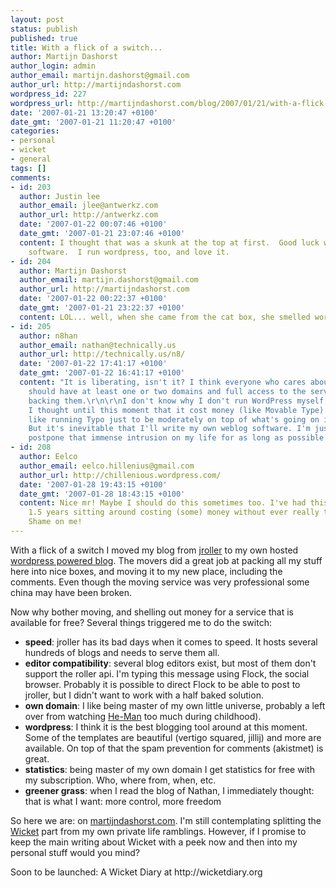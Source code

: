 ```yaml
---
layout: post
status: publish
published: true
title: With a flick of a switch...
author: Martijn Dashorst
author_login: admin
author_email: martijn.dashorst@gmail.com
author_url: http://martijndashorst.com
wordpress_id: 227
wordpress_url: http://martijndashorst.com/blog/2007/01/21/with-a-flick-of-a-switch/
date: '2007-01-21 13:20:47 +0100'
date_gmt: '2007-01-21 11:20:47 +0100'
categories:
- personal
- wicket
- general
tags: []
comments:
- id: 203
  author: Justin lee
  author_email: jlee@antwerkz.com
  author_url: http://antwerkz.com
  date: '2007-01-22 00:07:46 +0100'
  date_gmt: '2007-01-21 23:07:46 +0100'
  content: I thought that was a skunk at the top at first.  Good luck with the new
    software.  I run wordpress, too, and love it.
- id: 204
  author: Martijn Dashorst
  author_email: martijn.dashorst@gmail.com
  author_url: http://martijndashorst.com
  date: '2007-01-22 00:22:37 +0100'
  date_gmt: '2007-01-21 23:22:37 +0100'
  content: LOL... well, when she came from the cat box, she smelled worse than a skunk!
- id: 205
  author: n8han
  author_email: nathan@technically.us
  author_url: http://technically.us/n8/
  date: '2007-01-22 17:41:17 +0100'
  date_gmt: '2007-01-22 16:41:17 +0100'
  content: "It is liberating, isn't it? I think everyone who cares about the Internet
    should have at least one or two domains and full access to the servers or scripts
    backing them.\r\n\r\nI don't know why I don't run WordPress myself, except that
    I thought until this moment that it cost money (like Movable Type). I guess I
    like running Typo just to be moderately on top of what's going on in rubyland.
    But it's inevitable that I'll write my own weblog software. I'm just trying to
    postpone that immense intrusion on my life for as long as possible."
- id: 208
  author: Eelco
  author_email: eelco.hillenius@gmail.com
  author_url: http://chillenious.wordpress.com/
  date: '2007-01-28 19:43:15 +0100'
  date_gmt: '2007-01-28 18:43:15 +0100'
  content: Nice mr! Maybe I should do this sometimes too. I've had this server for
    1.5 years sitting around costing (some) money without ever really touching it.
    Shame on me!
---
```

<p>With a flick of a switch I moved my blog from <a href="http://jroller.com/page/dashorst">jroller</a> to my own hosted <a href="http://martijndashorst.com">wordpress powered blog</a>. The movers did a great job at packing all my stuff here into nice boxes, and moving it to my new place, including the comments. Even though the moving service was very professional some china may have been broken.</p>
<p>Now why bother moving, and shelling out money for a service that is available for free? Several things triggered me to do the switch:</p>
<ul>
<li><strong>speed</strong>: jroller has its bad days when it comes to speed. It hosts several hundreds of blogs and needs to serve them all.</li>
<li><strong>editor compatibility</strong>: several blog editors exist, but most of them don't support the roller api. I'm typing this message using Flock, the social browser. Probably it is possible to direct Flock to be able to post to jroller, but I didn't want to work with a half baked solution.</li>
<li><strong>own domain</strong>: I like being master of my own little universe, probably a left over from watching <a href="http://en.wikipedia.org/wiki/He-Man">He-Man</a> too much during childhood).</li>
<li><strong>wordpress</strong>: I think it is the best blogging tool around at this moment. Some of the templates are beautiful (vertigo squared, jillij) and more are available. On top of that the spam prevention for comments (akistmet) is great.</li>
<li><strong>statistics</strong>: being master of my own domain I get statistics for free with my subscription. Who, where from, when, etc.</li>
<li><strong>greener grass</strong>: when I read the blog of Nathan, I immediately thought: that is what I want: more control, more freedom</li>
</ul>
<p>So here we are: on <a href="http://martijndashorst.com">martijndashorst.com</a>. I'm still contemplating splitting the <a href="http://wicketframework.org">Wicket</a> part from my own private life ramblings. However, if I promise to keep the main writing about Wicket with a peek now and then into my personal stuff would you mind?</p>
<p>Soon to be launched: A Wicket Diary at http://wicketdiary.org</p>
